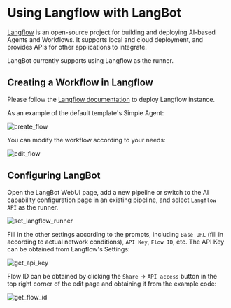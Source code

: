# Using Langflow with LangBot

[Langflow](https://langflow.com/) is an open-source project for building and deploying AI-based Agents and Workflows. It supports local and cloud deployment, and provides APIs for other applications to integrate.

LangBot currently supports using Langflow as the runner.

## Creating a Workflow in Langflow

Please follow the [Langflow documentation](https://langflow.com/docs/introduction) to deploy Langflow instance.

As an example of the default template's Simple Agent:

![create_flow](/assets/image/zh/deploy/pipelines/langflow/create_flow.png)

You can modify the workflow according to your needs:

![edit_flow](/assets/image/zh/deploy/pipelines/langflow/edit_flow.png)

## Configuring LangBot

Open the LangBot WebUI page, add a new pipeline or switch to the AI capability configuration page in an existing pipeline, and select `Langflow API` as the runner.

![set_langflow_runner](/assets/image/zh/deploy/pipelines/langflow/set_langflow_runner.png)

Fill in the other settings according to the prompts, including `Base URL` (fill in according to actual network conditions), `API Key`, `Flow ID`, etc. The API Key can be obtained from Langflow's Settings:

![get_api_key](/assets/image/zh/deploy/pipelines/langflow/get_api_key.png)

Flow ID can be obtained by clicking the `Share` -> `API access` button in the top right corner of the edit page and obtaining it from the example code:

![get_flow_id](/assets/image/zh/deploy/pipelines/langflow/get_flow_id.png)